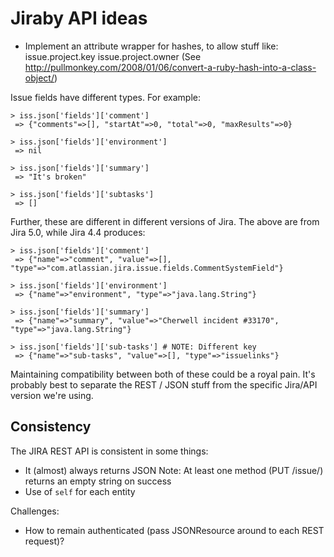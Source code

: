Jiraby API ideas
================

- Implement an attribute wrapper for hashes, to allow stuff like:
    issue.project.key
    issue.project.owner
    (See http://pullmonkey.com/2008/01/06/convert-a-ruby-hash-into-a-class-object/)

Issue fields have different types. For example:

    > iss.json['fields']['comment']
     => {"comments"=>[], "startAt"=>0, "total"=>0, "maxResults"=>0}

    > iss.json['fields']['environment']
     => nil

    > iss.json['fields']['summary']
     => "It's broken"

    > iss.json['fields']['subtasks']
     => []

Further, these are different in different versions of Jira. The above are from
Jira 5.0, while Jira 4.4 produces:

    > iss.json['fields']['comment']
     => {"name"=>"comment", "value"=>[], "type"=>"com.atlassian.jira.issue.fields.CommentSystemField"}

    > iss.json['fields']['environment']
     => {"name"=>"environment", "type"=>"java.lang.String"}

    > iss.json['fields']['summary']
     => {"name"=>"summary", "value"=>"Cherwell incident #33170", "type"=>"java.lang.String"}

    > iss.json['fields']['sub-tasks'] # NOTE: Different key
     => {"name"=>"sub-tasks", "value"=>[], "type"=>"issuelinks"}

Maintaining compatibility between both of these could be a royal pain. It's
probably best to separate the REST / JSON stuff from the specific Jira/API
version we're using.

Consistency
-----------

The JIRA REST API is consistent in some things:

  - It (almost) always returns JSON
    Note: At least one method (PUT /issue/<key>) returns an empty string on success
  - Use of `self` for each entity

Challenges:

  - How to remain authenticated (pass JSONResource around to each REST request)?

